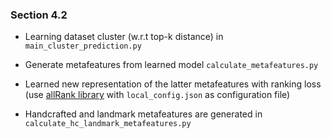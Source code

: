 ### Section 4.2

* Learning dataset cluster (w.r.t top-k distance) in ``main_cluster_prediction.py``

* Generate metafeatures from learned model ``calculate_metafeatures.py``

* Learned new representation of the latter metafeatures with ranking loss (use [allRank library](https://github.com/allegro/allRank) with ``local_config.json`` as configuration file)

* Handcrafted and landmark metafeatures are generated in ``calculate_hc_landmark_metafeatures.py``
